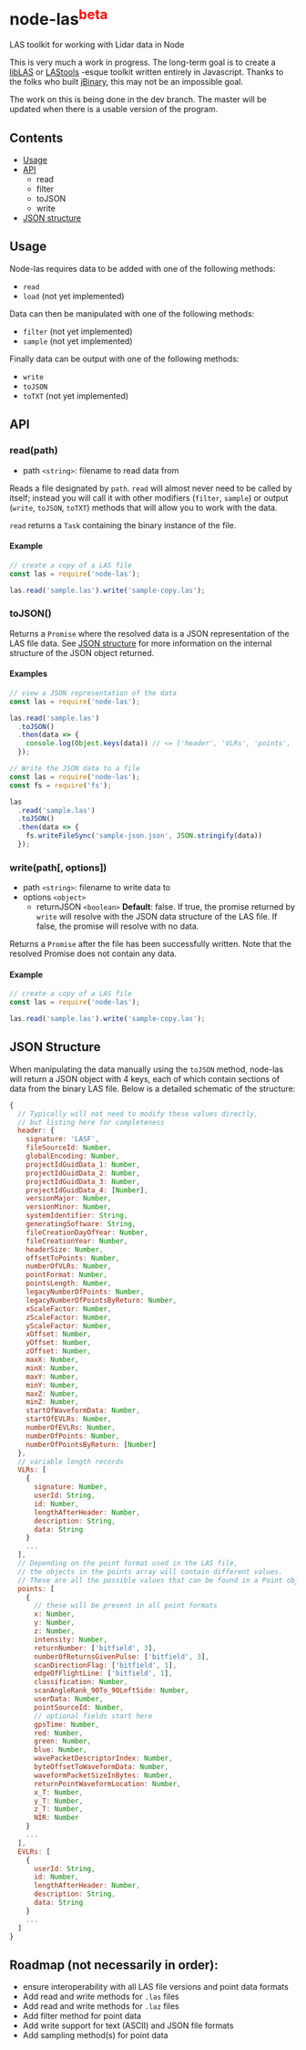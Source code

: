 # node-las<sup style="color:red">beta</sup>
LAS toolkit for working with Lidar data in Node

This is very much a work in progress.
The long-term goal is to create a [libLAS] or [LAStools] -esque toolkit written entirely in Javascript.
Thanks to the folks who built [jBinary], this may not be an impossible goal.

The work on this is being done in the dev branch. The master will be updated when there is 
a usable version of the program.

## Contents

* [Usage](#usage)
* [API](#api)
  * read
  * filter
  * toJSON
  * write
* [JSON structure](#json-structure)

## Usage

Node-las requires data to be added with one of the following methods:
* `read`
* `load` (not yet implemented)

Data can then be manipulated with one of the following methods:
* `filter` (not yet implemented)
* `sample` (not yet implemented)

Finally data can be output with one of the following methods:
* `write`
* `toJSON`
* `toTXT` (not yet implemented)

## API

### read(path)

* path `<string>`: filename to read data from

Reads a file designated by `path`.  `read` will almost never need to be called by itself;
instead you will call it with other modifiers (`filter`, `sample`) or output (`write`, `toJSON`, `toTXT`)
methods that will allow you to work with the data.

`read` returns a `Task` containing the binary instance of the file.

#### Example

```js
// create a copy of a LAS file
const las = require('node-las');

las.read('sample.las').write('sample-copy.las');
```

### toJSON()

Returns a `Promise` where the resolved data is a JSON representation of the LAS file data.
See [JSON structure](#json-structure) for more information on the internal structure of the JSON object returned.

#### Examples

```js
// view a JSON representation of the data
const las = require('node-las');

las.read('sample.las')
  .toJSON()
  .then(data => {
    console.log(Object.keys(data)) // <= ['header', 'VLRs', 'points', 'EVLRs']
  });
```

```js
// Write the JSON data to a file
const las = require('node-las');
const fs = require('fs');

las
  .read('sample.las')
  .toJSON()
  .then(data => {
    fs.writeFileSync('sample-json.json', JSON.stringify(data))
  });
```

### write(path[, options])

* path `<string>`: filename to write data to
* options `<object>`
    * returnJSON `<boolean>` **Default**: false. If true, the promise returned by `write`
    will resolve with the JSON data structure of the LAS file.
    If false, the promise will resolve with no data.

Returns a `Promise` after the file has been successfully written.
Note that the resolved Promise does not contain any data.

#### Example

```js
// create a copy of a LAS file
const las = require('node-las');

las.read('sample.las').write('sample-copy.las');
```

## JSON Structure

When manipulating the data manually using the `toJSON` method, node-las will return a JSON object with 4 keys, each of which contain sections of data from the binary LAS file.  Below is a detailed schematic of the structure:

```js
{
  // Typically will not need to modify these values directly,
  // but listing here for completeness
  header: {
    signature: 'LASF',
    fileSourceId: Number,
    globalEncoding: Number,
    projectIdGuidData_1: Number,
    projectIdGuidData_2: Number,
    projectIdGuidData_3: Number,
    projectIdGuidData_4: [Number],
    versionMajor: Number,
    versionMinor: Number,
    systemIdentifier: String,
    generatingSoftware: String,
    fileCreationDayOfYear: Number,
    fileCreationYear: Number,
    headerSize: Number,
    offsetToPoints: Number,
    numberOfVLRs: Number,
    pointFormat: Number,
    pointsLength: Number,
    legacyNumberOfPoints: Number,
    legacyNumberOfPointsByReturn: Number,
    xScaleFactor: Number,
    zScaleFactor: Number,
    yScaleFactor: Number,
    xOffset: Number,
    yOffset: Number,
    zOffset: Number,
    maxX: Number,
    minX: Number,
    maxY: Number,
    minY: Number,
    maxZ: Number,
    minZ: Number,
    startOfWaveformData: Number,
    startOfEVLRs: Number,
    numberOfEVLRs: Number,
    numberOfPoints: Number,
    numberOfPointsByReturn: [Number]
  },
  // variable length records
  VLRs: [
    {
      signature: Number,
      userId: String,
      id: Number,
      lengthAfterHeader: Number,
      description: String,
      data: String
    }
    ...
  ],
  // Depending on the point format used in the LAS file,
  // the objects in the points array will contain different values.
  // These are all the possible values that can be found in a Point object.
  points: [
    {
      // these will be present in all point formats
      x: Number,
      y: Number,
      z: Number,
      intensity: Number,
      returnNumber: ['bitfield', 3],
      numberOfReturnsGivenPulse: ['bitfield', 3],
      scanDirectionFlag: ['bitfield', 1],
      edgeOfFlightLine: ['bitfield', 1],
      classification: Number,
      scanAngleRank_90To_90LeftSide: Number,
      userData: Number,
      pointSourceId: Number,
      // optional fields start here
      gpsTime: Number,
      red: Number,
      green: Number,
      blue: Number,
      wavePacketDescriptorIndex: Number,
      byteOffsetToWaveformData: Number,
      waveformPacketSizeInBytes: Number,
      returnPointWaveformLocation: Number,
      x_T: Number,
      y_T: Number,
      z_T: Number,
      NIR: Number
    }
    ...
  ],
  EVLRs: [
    {
      userId: String,
      id: Number,
      lengthAfterHeader: Number,
      description: String,
      data: String
    }
    ...
  ]
}
```

## Roadmap (not necessarily in order):
* ensure interoperability with all LAS file versions and point data formats
* Add read and write methods for `.las` files
* Add read and write methods for `.laz` files
* Add filter method for point data
* Add write support for text (ASCII) and JSON file formats
* Add sampling method(s) for point data

<!-- References -->

[libLAS]: https://www.liblas.org/
[LAStools]: https://github.com/LAStools/LAStools
[jBinary]: https://github.com/jDataView/jBinary
